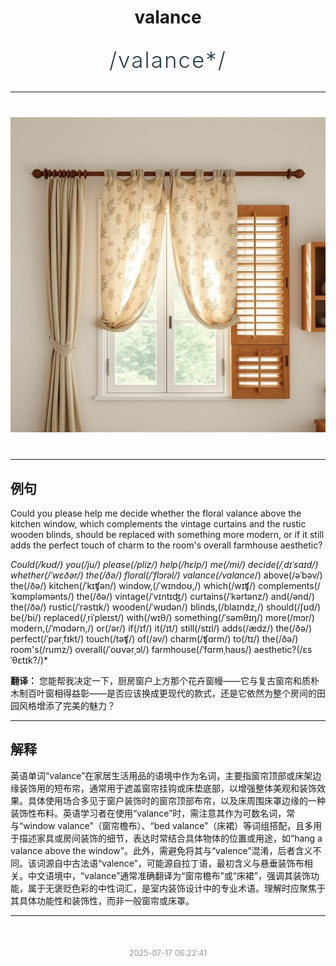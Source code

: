 <div align="center">

# valance

<div style="margin: 30px 0;">
<h1 style="font-size: 2.5em; font-weight: 300; letter-spacing: 2px; margin: 0; color: #2c3e50;">
/valance*/
</h1>
</div>

</div>

---

<div align="center" style="margin: 40px 0;">

![valance](images/valance.png)

</div>

---

## 例句

Could you please help me decide whether the floral valance above the kitchen window, which complements the vintage curtains and the rustic wooden blinds, should be replaced with something more modern, or if it still adds the perfect touch of charm to the room's overall farmhouse aesthetic?

*Could(/kʊd/) you(/ju/) please(/pliz/) help(/hɛlp/) me(/mi/) decide(/ˌdɪˈsaɪd/) whether(/ˈwɛðər/) the(/ðə/) floral(/ˈflɔrəl/) valance(/valance*/) above(/əˈbəv/) the(/ðə/) kitchen(/ˈkɪʧən/) window,(/ˈwɪndoʊ,/) which(/wɪʧ/) complements(/ˈkɑmpləmənts/) the(/ðə/) vintage(/ˈvɪntɪʤ/) curtains(/ˈkərtənz/) and(/ənd/) the(/ðə/) rustic(/ˈrəstɪk/) wooden(/ˈwʊdən/) blinds,(/blaɪndz,/) should(/ʃʊd/) be(/bi/) replaced(/ˌriˈpleɪst/) with(/wɪθ/) something(/ˈsəmθɪŋ/) more(/mɔr/) modern,(/ˈmɑdərn,/) or(/ər/) if(/ɪf/) it(/ɪt/) still(/stɪl/) adds(/ædz/) the(/ðə/) perfect(/ˈpərˌfɪkt/) touch(/təʧ/) of(/əv/) charm(/ʧɑrm/) to(/tɪ/) the(/ðə/) room's(/rumz/) overall(/ˈoʊvərˌɔl/) farmhouse(/ˈfɑrmˌhaʊs/) aesthetic?(/ɛsˈθɛtɪk?/)*

**翻译：** 您能帮我决定一下，厨房窗户上方那个花卉窗幔——它与复古窗帘和质朴木制百叶窗相得益彰——是否应该换成更现代的款式，还是它依然为整个房间的田园风格增添了完美的魅力？

---

## 解释

英语单词“valance”在家居生活用品的语境中作为名词，主要指窗帘顶部或床架边缘装饰用的短布帘，通常用于遮盖窗帘挂钩或床垫底部，以增强整体美观和装饰效果。具体使用场合多见于窗户装饰时的窗帘顶部布帘，以及床周围床罩边缘的一种装饰性布料。英语学习者在使用“valance”时，需注意其作为可数名词，常与“window valance”（窗帘檐布）、“bed valance”（床裙）等词组搭配，且多用于描述家具或房间装饰的细节，表达时常结合具体物体的位置或用途，如“hang a valance above the window”。此外，需避免将其与“valence”混淆，后者含义不同。该词源自中古法语“valence”，可能源自拉丁语，最初含义与悬垂装饰布相关。中文语境中，“valance”通常准确翻译为“窗帘檐布”或“床裙”，强调其装饰功能，属于无褒贬色彩的中性词汇，是室内装饰设计中的专业术语。理解时应聚焦于其具体功能性和装饰性，而非一般窗帘或床罩。


---

<div align="center" style="margin-top: 50px;">
<small style="color: #999; font-size: 0.9em;">2025-07-17 06:22:41</small>
</div>
